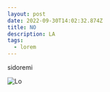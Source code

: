 ```yaml
---
layout: post
date: 2022-09-30T14:02:32.874Z
title: NO
description: LA
tags:
  - lorem
---
```

s﻿idoremi

![Lo](images/uploads/tesla-logo-2003-2500x2500.png "SI")